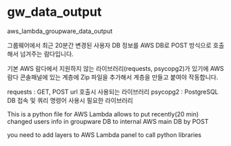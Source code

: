 # gw_data_output
aws_lambda_groupware_data_output


그룹웨어에서 최근 20분간 변경된 사용자 DB 정보를 AWS DB로 POST 방식으로 호출해서 넘겨주는 람다입니다.

기본 AWS 람다에서 지원하지 않는 라이브러리(requests, psycopg2)가 있기에 AWS 람다 콘솔패널에 있는 계층에 Zip 파일을 추가해서 계층을 만들고 붙여야 작동합니다.

requests : GET, POST url 호출시 사용되는 라이브러리
psycopg2 : PostgreSQL DB 접속 및 쿼리 명령어 사용시 필요한 라이브러리


This is a python file for AWS Lambda allows to put recently(20 min) changed users info in groupware DB to internal AWS main DB by POST

you need to add layers to AWS Lambda panel to call python libraries
